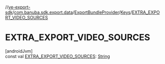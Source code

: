 //[ve-export-sdk](../../../../index.md)/[com.banuba.sdk.export.data](../../index.md)/[ExportBundleProvider](../index.md)/[Keys](index.md)/[EXTRA_EXPORT_VIDEO_SOURCES](-e-x-t-r-a_-e-x-p-o-r-t_-v-i-d-e-o_-s-o-u-r-c-e-s.md)

# EXTRA_EXPORT_VIDEO_SOURCES

[androidJvm]\
const val [EXTRA_EXPORT_VIDEO_SOURCES](-e-x-t-r-a_-e-x-p-o-r-t_-v-i-d-e-o_-s-o-u-r-c-e-s.md): [String](https://kotlinlang.org/api/latest/jvm/stdlib/kotlin/-string/index.html)
